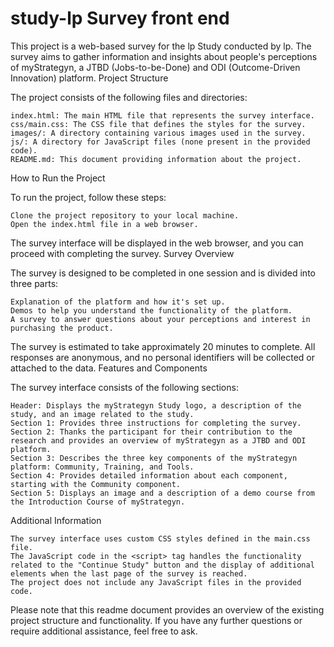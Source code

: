 # study-lp Survey front end

This project is a web-based survey for the lp Study conducted by lp. The survey aims to gather information and insights about people's perceptions of myStrategyn, a JTBD (Jobs-to-be-Done) and ODI (Outcome-Driven Innovation) platform.
Project Structure

The project consists of the following files and directories:

    index.html: The main HTML file that represents the survey interface.
    css/main.css: The CSS file that defines the styles for the survey.
    images/: A directory containing various images used in the survey.
    js/: A directory for JavaScript files (none present in the provided code).
    README.md: This document providing information about the project.

How to Run the Project

To run the project, follow these steps:

    Clone the project repository to your local machine.
    Open the index.html file in a web browser.

The survey interface will be displayed in the web browser, and you can proceed with completing the survey.
Survey Overview

The survey is designed to be completed in one session and is divided into three parts:

    Explanation of the platform and how it's set up.
    Demos to help you understand the functionality of the platform.
    A survey to answer questions about your perceptions and interest in purchasing the product.

The survey is estimated to take approximately 20 minutes to complete. All responses are anonymous, and no personal identifiers will be collected or attached to the data.
Features and Components

The survey interface consists of the following sections:

    Header: Displays the myStrategyn Study logo, a description of the study, and an image related to the study.
    Section 1: Provides three instructions for completing the survey.
    Section 2: Thanks the participant for their contribution to the research and provides an overview of myStrategyn as a JTBD and ODI platform.
    Section 3: Describes the three key components of the myStrategyn platform: Community, Training, and Tools.
    Section 4: Provides detailed information about each component, starting with the Community component.
    Section 5: Displays an image and a description of a demo course from the Introduction Course of myStrategyn.

Additional Information

    The survey interface uses custom CSS styles defined in the main.css file.
    The JavaScript code in the <script> tag handles the functionality related to the "Continue Study" button and the display of additional elements when the last page of the survey is reached.
    The project does not include any JavaScript files in the provided code.

Please note that this readme document provides an overview of the existing project structure and functionality. If you have any further questions or require additional assistance, feel free to ask.